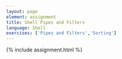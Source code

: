 ```yaml
---
layout: page
element: assignment
title: Shell Pipes and Filters
language: Shell
exercises: ['Pipes and Filters','Sorting']
---
```


{% include assignment.html %}
